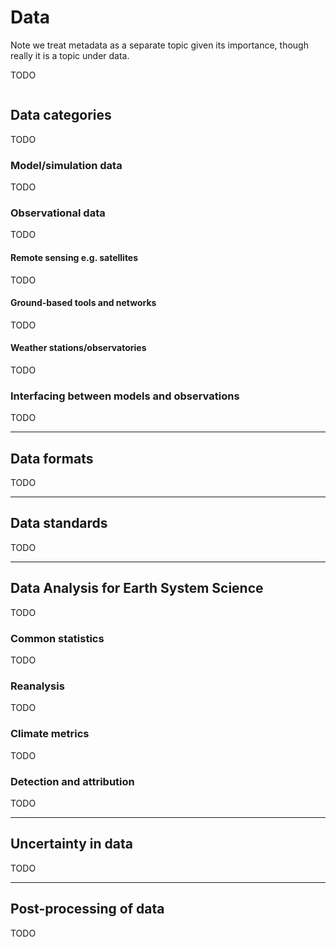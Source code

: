 # Data

Note we treat metadata as a separate topic given its importance, though really it is a topic under data.

TODO

```{contents}
```

## Data categories

TODO

###  Model/simulation data

TODO

###  Observational data

TODO

#### Remote sensing e.g. satellites

TODO

#### Ground-based tools and networks

TODO

#### Weather stations/observatories

TODO

### Interfacing between models and observations

TODO

***

## Data formats

TODO

***

## Data standards

TODO

***

## Data Analysis for Earth System Science

TODO

### Common statistics

TODO

### Reanalysis

TODO

### Climate metrics

TODO

### Detection and attribution

TODO

***

## Uncertainty in data

TODO

***

## Post-processing of data

TODO
